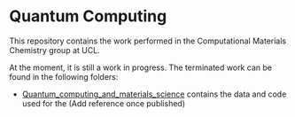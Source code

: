 # Quantum Computing 
This repository contains the work performed in the Computational Materials Chemistry group at UCL.

At the moment, it is still a work in progress. The terminated work can be found in the following folders:

- <a href='https://github.com/cmc-ucl/quantum_computing/tree/main/Quantum_computing_and_materials_science'>Quantum_computing_and_materials_science</a> contains the data and code used for the (Add reference once published)

